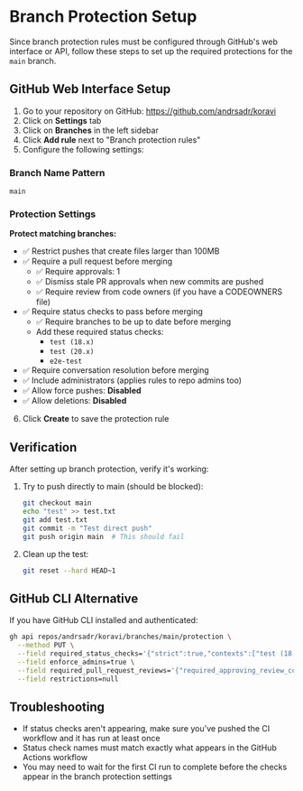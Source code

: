 # Branch Protection Setup

Since branch protection rules must be configured through GitHub's web interface or API, follow these steps to set up the required protections for the `main` branch.

## GitHub Web Interface Setup

1. Go to your repository on GitHub: https://github.com/andrsadr/koravi
2. Click on **Settings** tab
3. Click on **Branches** in the left sidebar
4. Click **Add rule** next to "Branch protection rules"
5. Configure the following settings:

### Branch Name Pattern
```
main
```

### Protection Settings

**Protect matching branches:**
- ✅ Restrict pushes that create files larger than 100MB
- ✅ Require a pull request before merging
  - ✅ Require approvals: 1
  - ✅ Dismiss stale PR approvals when new commits are pushed
  - ✅ Require review from code owners (if you have a CODEOWNERS file)
- ✅ Require status checks to pass before merging
  - ✅ Require branches to be up to date before merging
  - Add these required status checks:
    - `test (18.x)`
    - `test (20.x)` 
    - `e2e-test`
- ✅ Require conversation resolution before merging
- ✅ Include administrators (applies rules to repo admins too)
- ✅ Allow force pushes: **Disabled**
- ✅ Allow deletions: **Disabled**

6. Click **Create** to save the protection rule

## Verification

After setting up branch protection, verify it's working:

1. Try to push directly to main (should be blocked):
   ```bash
   git checkout main
   echo "test" >> test.txt
   git add test.txt
   git commit -m "Test direct push"
   git push origin main  # This should fail
   ```

2. Clean up the test:
   ```bash
   git reset --hard HEAD~1
   ```

## GitHub CLI Alternative

If you have GitHub CLI installed and authenticated:

```bash
gh api repos/andrsadr/koravi/branches/main/protection \
  --method PUT \
  --field required_status_checks='{"strict":true,"contexts":["test (18.x)","test (20.x)","e2e-test"]}' \
  --field enforce_admins=true \
  --field required_pull_request_reviews='{"required_approving_review_count":1,"dismiss_stale_reviews":true}' \
  --field restrictions=null
```

## Troubleshooting

- If status checks aren't appearing, make sure you've pushed the CI workflow and it has run at least once
- Status check names must match exactly what appears in the GitHub Actions workflow
- You may need to wait for the first CI run to complete before the checks appear in the branch protection settings